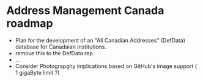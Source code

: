 # Address Management Canada roadmap

* Plan for the development of an "All Canadian Addresses" (DefData) database for Canadaian institutions.
* remove this to the DefData rep.
* ...
* Consider Photograpghy implications based on GitHub's image support ( 1 gigaByte limit ?)
